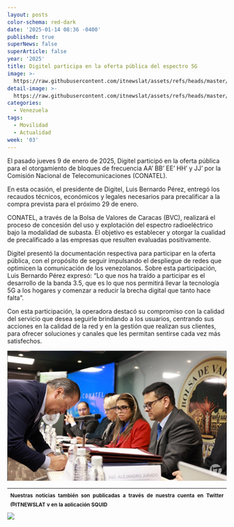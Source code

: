 ```yaml
---
layout: posts
color-schema: red-dark
date: '2025-01-14 08:36 -0400'
published: true
superNews: false
superArticle: false
year: '2025'
title: Digitel participa en la oferta pública del espectro 5G
image: >-
  https://raw.githubusercontent.com/itnewslat/assets/refs/heads/master/img/540x320/Firma-Digitel-5g-p.jpg
detail-image: >-
  https://raw.githubusercontent.com/itnewslat/assets/refs/heads/master/img/1024x680/Firma-Digitel-5g-g.jpg
categories:
  - Venezuela
tags:
  - Movilidad
  - Actualidad
week: '03'
---
```


El pasado jueves 9 de enero de 2025, Digitel participó en la oferta pública para el
otorgamiento de bloques de frecuencia AA’ BB’ EE’ HH’ y JJ’ por la Comisión Nacional de
Telecomunicaciones (CONATEL). 

En esta ocasión, el presidente de Digitel, Luis Bernardo
Pérez, entregó los recaudos técnicos, económicos y legales necesarios para precalificar a
la compra prevista para el próximo 29 de enero.

CONATEL, a través de la Bolsa de Valores de Caracas (BVC), realizará el proceso de
concesión del uso y explotación del espectro radioeléctrico bajo la modalidad de subasta.
El objetivo es establecer y otorgar la cualidad de precalificado a las empresas que
resulten evaluadas positivamente.

Digitel presentó la documentación respectiva para participar en la oferta pública, con el
propósito de seguir impulsando el despliegue de redes que optimicen la comunicación de
los venezolanos. Sobre esta participación, Luis Bernardo Pérez expresó: “Lo que nos ha
traído a participar es el desarrollo de la banda 3.5, que es lo que nos permitirá llevar la
tecnología 5G a los hogares y comenzar a reducir la brecha digital que tanto hace falta”.

Con esta participación, la operadora destacó su compromiso con la calidad del servicio
que desea seguirle brindando a los usuarios, centrando sus acciones en la calidad de la
red y en la gestión que realizan sus clientes, para ofrecer soluciones y canales que les
permitan sentirse cada vez más satisfechos.

![](https://raw.githubusercontent.com/itnewslat/assets/refs/heads/master/img/540x320/Firma-Digitel-5g-p.jpg)

<table style="height: 42px;" width="569">
<tbody>
<tr>
<td style="text-align: justify;"><sub><strong>Nuestras noticias también son publicadas a través de nuestra cuenta en Twitter <a href="https://twitter.com/itnewslat?lang=es">@ITNEWSLAT</a> y en la aplicación <a href="https://squidapp.co/en/">SQUID</a></strong></sub></td>
</tr>
</tbody>
</table>

<img src="https://tracker.metricool.com/c3po.jpg?hash=56f88a41e39ab42c063cc51676587a04"/>